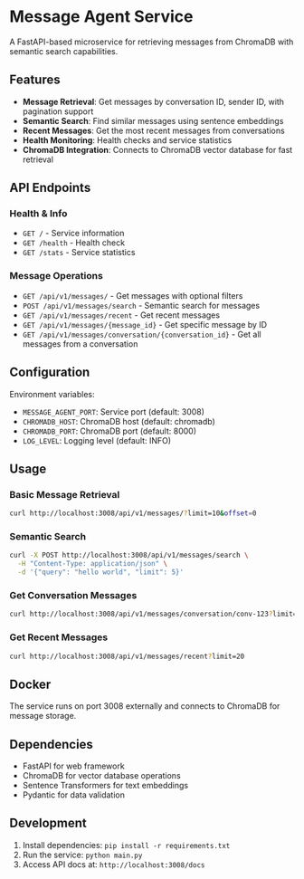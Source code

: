# Message Agent Service

A FastAPI-based microservice for retrieving messages from ChromaDB with semantic search capabilities.

## Features

- **Message Retrieval**: Get messages by conversation ID, sender ID, with pagination support
- **Semantic Search**: Find similar messages using sentence embeddings
- **Recent Messages**: Get the most recent messages from conversations
- **Health Monitoring**: Health checks and service statistics
- **ChromaDB Integration**: Connects to ChromaDB vector database for fast retrieval

## API Endpoints

### Health & Info
- `GET /` - Service information
- `GET /health` - Health check
- `GET /stats` - Service statistics

### Message Operations
- `GET /api/v1/messages/` - Get messages with optional filters
- `POST /api/v1/messages/search` - Semantic search for messages
- `GET /api/v1/messages/recent` - Get recent messages
- `GET /api/v1/messages/{message_id}` - Get specific message by ID
- `GET /api/v1/messages/conversation/{conversation_id}` - Get all messages from a conversation

## Configuration

Environment variables:
- `MESSAGE_AGENT_PORT`: Service port (default: 3008)
- `CHROMADB_HOST`: ChromaDB host (default: chromadb)
- `CHROMADB_PORT`: ChromaDB port (default: 8000)
- `LOG_LEVEL`: Logging level (default: INFO)

## Usage

### Basic Message Retrieval
```bash
curl http://localhost:3008/api/v1/messages/?limit=10&offset=0
```

### Semantic Search
```bash
curl -X POST http://localhost:3008/api/v1/messages/search \
  -H "Content-Type: application/json" \
  -d '{"query": "hello world", "limit": 5}'
```

### Get Conversation Messages
```bash
curl http://localhost:3008/api/v1/messages/conversation/conv-123?limit=50
```

### Get Recent Messages
```bash
curl http://localhost:3008/api/v1/messages/recent?limit=20
```

## Docker

The service runs on port 3008 externally and connects to ChromaDB for message storage.

## Dependencies

- FastAPI for web framework
- ChromaDB for vector database operations
- Sentence Transformers for text embeddings
- Pydantic for data validation

## Development

1. Install dependencies: `pip install -r requirements.txt`
2. Run the service: `python main.py`
3. Access API docs at: `http://localhost:3008/docs`
